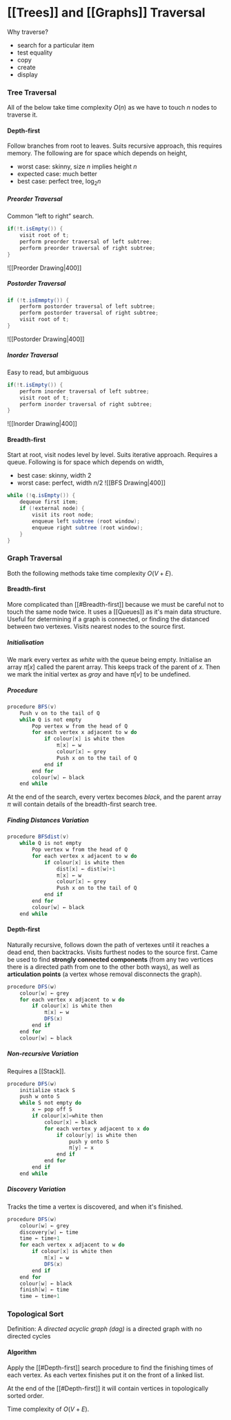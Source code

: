 # [[Trees]] and [[Graphs]] Traversal
Why traverse?
- search for a particular item
- test equality
- copy
- create
- display

### Tree Traversal
All of the below take time complexity $O(n)$ as we have to touch $n$ nodes to traverse it.
#### Depth-first
Follow branches from root to leaves. Suits recursive approach, this requires memory. 
The following are for space which depends on height,
- worst case: skinny, size $n$ implies height $n$
- expected case: much better
- best case: perfect tree, $\log_2 n$
##### Preorder Traversal
Common “left to right” search.
```java
if(!t.isEmpty()) {  
	visit root of t;  
	perform preorder traversal of left subtree;  
	perform preorder traversal of right subtree;  
}
```

![[Preorder Drawing|400]]

##### Postorder Traversal
```java
if (!t.isEmmpty()) {
	perform postorder traversal of left subtree;
	perform postorder traversal of right subtree;
	visit root of t;
}
```

![[Postorder Drawing|400]]
##### Inorder Traversal
Easy to read, but ambiguous
```java
if(!t.isEmpty()) {  
	perform inorder traversal of left subtree;  
	visit root of t;  
	perform inorder traversal of right subtree;  
}
```

![[Inorder Drawing|400]]

#### Breadth-first
Start at root, visit nodes level by level.
Suits iterative approach. Requires a queue.
Following is for space which depends on width,
- best case: skinny, width 2
- worst case: perfect, width $n/2$
![[BFS Drawing|400]]

```java
while (!q.isEmpty()) {  
	dequeue first item;  
	if (!external node) {  
		visit its root node;  
		enqueue left subtree (root window);  
		enqueue right subtree (root window);  
	}  
}
```

### Graph Traversal
Both the following methods take time complexity $O(V + E)$.
#### Breadth-first
More complicated than [[#Breadth-first]] because we must be careful not to touch the same node twice. It uses a [[Queues]] as it's main data structure. Useful for determining if a graph is connected, or finding the distanced between two vertexes. Visits nearest nodes to the source first.

##### Initialisation
We mark every vertex as *white* with the queue being empty. Initialise an array $\pi [x]$ called the parent array. This keeps track of the parent of $x$. Then we mark the initial vertex as *gray* and have $\pi [v]$ to be undefined.

##### Procedure
```java
procedure BFS(v)  
	Push v on to the tail of Q  
	while Q is not empty  
		Pop vertex w from the head of Q  
		for each vertex x adjacent to w do  
			if colour[x] is white then  
				π[x] ← w  
				colour[x] ← grey  
				Push x on to the tail of Q  
			end if  
		end for  
		colour[w] ← black  
	end while
```
At the end of the search, every vertex becomes *black*, and the parent array $\pi$ will contain details of the breadth-first search tree.

##### Finding Distances Variation
```java
procedure BFSdist(v)
	while Q is not empty  
		Pop vertex w from the head of Q  
		for each vertex x adjacent to w do  
			if colour[x] is white then  
				dist[x] ← dist[w]+1  
				π[x] ← w  
				colour[x] ← grey  
				Push x on to the tail of Q  
			end if  
		end for  
		colour[w] ← black  
	end while
```

#### Depth-first
Naturally recursive, follows down the path of vertexes until it reaches a dead end, then backtracks. Visits furthest nodes to the source first. Came be used to find **strongly connected components** (from any two vertices there is a directed path from one to the other both ways), as well as **articulation points** (a vertex whose removal disconnects the graph).

```java
procedure DFS(w)  
	colour[w] ← grey  
	for each vertex x adjacent to w do  
		if colour[x] is white then  
			π[x] ← w  
			DFS(x)  
		end if  
	end for  
	colour[w] ← black
```

##### Non-recursive Variation
Requires a [[Stack]].
```java
procedure DFS(w)  
	initialize stack S  
	push w onto S  
	while S not empty do  
		x ← pop off S  
		if colour[x]=white then  
			colour[x] ← black  
			for each vertex y adjacent to x do  
				if colour[y] is white then  
					push y onto S  
					π[y] ← x  
				end if  
			end for  
		end if  
	end while
```

##### Discovery Variation
Tracks the time a vertex is discovered, and when it's finished.
```java
procedure DFS(w)  
	colour[w] ← grey  
	discovery[w] ← time  
	time ← time+1  
	for each vertex x adjacent to w do  
		if colour[x] is white then  
			π[x] ← w  
			DFS(x)  
		end if  
	end for  
	colour[w] ← black  
	finish[w] ← time  
	time ← time+1
```

### Topological Sort
Definition: A *directed acyclic graph (dag)* is a directed graph with no directed cycles

#### Algorithm
Apply the [[#Depth-first]] search procedure to find the finishing times of each vertex. As each vertex finishes put it on the front of a linked list.

At the end of the [[#Depth-first]] it will contain vertices in topologically sorted order.

Time complexity of $O(V + E)$.